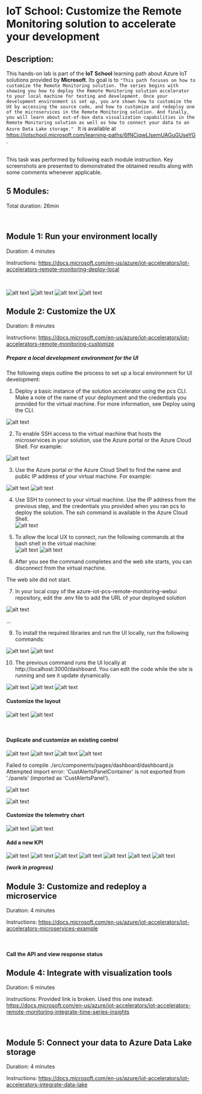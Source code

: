 # IoT School: Customize the Remote Monitoring solution to accelerate your development

## Description:
This hands-on lab is part of the **IoT School** learning path about Azure IoT solutions provided by **Microsoft**. Its goal is to `"This path focuses on how to customize the Remote Monitoring solution. The series begins with showing you how to deploy the Remote Monitoring solution accelerator to your local machine for testing and development. Once your development environment is set up, you are shown how to customize the UX by accessing the source code, and how to customize and redeploy one of the microservices in the Remote Monitoring solution. And finally, you will learn about out-of-box data visualization capabilities in the Remote Monitoring solution as well as how to connect your data to an Azure Data Lake storage." ` It is available at https://iotschool.microsoft.com/learning-paths/6fNCiqwLIsemUAGuGUseYG .        

<br />
This task was performed by following each module instruction. Key screenshots are presented to demonstrated the obtained results along with some comments whenever applicable.    

<br />



## 5 Modules:

Total duration: 26min  

<br />



## Module 1: Run your environment locally

Duration: 4 minutes

Instructions: https://docs.microsoft.com/en-us/azure/iot-accelerators/iot-accelerators-remote-monitoring-deploy-local      

<br />

![alt text](https://github.com/marceloofernandes/IoT-School/blob/master/IoT-School-Customize-the-Remote-Monitoring-solution-to-accelerate-your-development/Remote%20Monitoring/Picture2516.42.44.png)
![alt text](https://github.com/marceloofernandes/IoT-School/blob/master/IoT-School-Customize-the-Remote-Monitoring-solution-to-accelerate-your-development/Remote%20Monitoring/Picture2516.43.56.png)
![alt text](https://github.com/marceloofernandes/IoT-School/blob/master/IoT-School-Customize-the-Remote-Monitoring-solution-to-accelerate-your-development/Remote%20Monitoring/Picture2516.44.07.png)
![alt text](https://github.com/marceloofernandes/IoT-School/blob/master/IoT-School-Customize-the-Remote-Monitoring-solution-to-accelerate-your-development/Remote%20Monitoring/Picture2516.44.32.png)


## Module 2: Customize the UX

Duration: 8 minutes

Instructions: https://docs.microsoft.com/en-us/azure/iot-accelerators/iot-accelerators-remote-monitoring-customize


##### Prepare a local development environment for the UI

The following steps outline the process to set up a local environment for UI development:       



1. Deploy a basic instance of the solution accelerator using the pcs CLI. Make a note of the name of your deployment and the credentials you provided for the virtual machine. For more information, see Deploy using the CLI.

![alt text](https://github.com/marceloofernandes/IoT-School/blob/master/IoT-School-Customize-the-Remote-Monitoring-solution-to-accelerate-your-development/Remote%20Monitoring/Picture2517.13.15.png)

2. To enable SSH access to the virtual machine that hosts the microservices in your solution, use the Azure portal or the Azure Cloud Shell. For example:

![alt text](https://github.com/marceloofernandes/IoT-School/blob/master/IoT-School-Customize-the-Remote-Monitoring-solution-to-accelerate-your-development/Remote%20Monitoring/Picture2517.17.06.png)


3. Use the Azure portal or the Azure Cloud Shell to find the name and public IP address of your virtual machine. For example:     

![alt text](https://github.com/marceloofernandes/IoT-School/blob/master/IoT-School-Customize-the-Remote-Monitoring-solution-to-accelerate-your-development/Remote%20Monitoring/Picture2517.19.48.png)
![alt text](https://github.com/marceloofernandes/IoT-School/blob/master/IoT-School-Customize-the-Remote-Monitoring-solution-to-accelerate-your-development/Remote%20Monitoring/Picture2517.21.01.png)

4. Use SSH to connect to your virtual machine. Use the IP address from the previous step, and the credentials you provided when you ran pcs to deploy the solution. The ssh command is available in the Azure Cloud Shell.       
![alt text](https://github.com/marceloofernandes/IoT-School/blob/master/IoT-School-Customize-the-Remote-Monitoring-solution-to-accelerate-your-development/Remote%20Monitoring/Picture2517.27.53.png)

5. To allow the local UX to connect, run the following commands at the bash shell in the virtual machine:     
![alt text](https://github.com/marceloofernandes/IoT-School/blob/master/IoT-School-Customize-the-Remote-Monitoring-solution-to-accelerate-your-development/Remote%20Monitoring/Picture2517.29.02.png)
![alt text](https://github.com/marceloofernandes/IoT-School/blob/master/IoT-School-Customize-the-Remote-Monitoring-solution-to-accelerate-your-development/Remote%20Monitoring/Picture2517.29.09.png)

6. After you see the command completes and the web site starts, you can disconnect from the virtual machine.

The web site did not start.


7. In your local copy of the azure-iot-pcs-remote-monitoring-webui repository, edit the .env file to add the URL of your deployed solution

![alt text](https://github.com/marceloofernandes/IoT-School/blob/master/IoT-School-Customize-the-Remote-Monitoring-solution-to-accelerate-your-development/Remote%20Monitoring/Picture2517.34.32.png)

...

9. To install the required libraries and run the UI locally, run the following commands:    


![alt text](https://github.com/marceloofernandes/IoT-School/blob/master/IoT-School-Customize-the-Remote-Monitoring-solution-to-accelerate-your-development/Remote%20Monitoring/Picture2517.39.08.png)
![alt text](https://github.com/marceloofernandes/IoT-School/blob/master/IoT-School-Customize-the-Remote-Monitoring-solution-to-accelerate-your-development/Remote%20Monitoring/Picture2517.39.59.png)


10. The previous command runs the UI locally at http://localhost:3000/dashboard. You can edit the code while the site is running and see it update dynamically.    

![alt text](https://github.com/marceloofernandes/IoT-School/blob/master/IoT-School-Customize-the-Remote-Monitoring-solution-to-accelerate-your-development/Remote%20Monitoring/Picture2517.40.50.png)
![alt text](https://github.com/marceloofernandes/IoT-School/blob/master/IoT-School-Customize-the-Remote-Monitoring-solution-to-accelerate-your-development/Remote%20Monitoring/Picture2415.29.48.png)
![alt text](https://github.com/marceloofernandes/IoT-School/blob/master/IoT-School-Customize-the-Remote-Monitoring-solution-to-accelerate-your-development/Remote%20Monitoring/Picture2415.29.58.png)

#### Customize the layout

![alt text](https://github.com/marceloofernandes/IoT-School/blob/master/IoT-School-Customize-the-Remote-Monitoring-solution-to-accelerate-your-development/Remote%20Monitoring/Picture2415.43.24.png)
![alt text](https://github.com/marceloofernandes/IoT-School/blob/master/IoT-School-Customize-the-Remote-Monitoring-solution-to-accelerate-your-development/Remote%20Monitoring/Picture2415.46.29.png)


<br />

#### Duplicate and customize an existing control

![alt text](https://github.com/marceloofernandes/IoT-School/blob/master/IoT-School-Customize-the-Remote-Monitoring-solution-to-accelerate-your-development/Remote%20Monitoring/Picture2415.53.45.png)
![alt text](https://github.com/marceloofernandes/IoT-School/blob/master/IoT-School-Customize-the-Remote-Monitoring-solution-to-accelerate-your-development/Remote%20Monitoring/Picture2415.55.28.png)
![alt text](https://github.com/marceloofernandes/IoT-School/blob/master/IoT-School-Customize-the-Remote-Monitoring-solution-to-accelerate-your-development/Remote%20Monitoring/Picture2416.02.00.png)
![alt text](https://github.com/marceloofernandes/IoT-School/blob/master/IoT-School-Customize-the-Remote-Monitoring-solution-to-accelerate-your-development/Remote%20Monitoring/Picture2416.07.13.png)

Failed to compile
./src/components/pages/dashboard/dashboard.js
Attempted import error: 'CustAlertsPanelContainer' is not exported from './panels' (imported as 'CustAlertsPanel').

![alt text](https://github.com/marceloofernandes/IoT-School/blob/master/IoT-School-Customize-the-Remote-Monitoring-solution-to-accelerate-your-development/Remote%20Monitoring/Picture2416.14.45.png)

![alt text](https://github.com/marceloofernandes/IoT-School/blob/master/IoT-School-Customize-the-Remote-Monitoring-solution-to-accelerate-your-development/Remote%20Monitoring/Picture2416.14.55.png)

#### Customize the telemetry chart


![alt text](https://github.com/marceloofernandes/IoT-School/blob/master/IoT-School-Customize-the-Remote-Monitoring-solution-to-accelerate-your-development/Remote%20Monitoring/Picture2416.19.01.png)
![alt text](https://github.com/marceloofernandes/IoT-School/blob/master/IoT-School-Customize-the-Remote-Monitoring-solution-to-accelerate-your-development/Remote%20Monitoring/Picture2416.20.58.png)


#### Add a new KPI

![alt text](https://github.com/marceloofernandes/IoT-School/blob/master/IoT-School-Customize-the-Remote-Monitoring-solution-to-accelerate-your-development/Remote%20Monitoring/Picture2416.24.27.png)
![alt text](https://github.com/marceloofernandes/IoT-School/blob/master/IoT-School-Customize-the-Remote-Monitoring-solution-to-accelerate-your-development/Remote%20Monitoring/Picture2416.26.06.png)
![alt text](https://github.com/marceloofernandes/IoT-School/blob/master/IoT-School-Customize-the-Remote-Monitoring-solution-to-accelerate-your-development/Remote%20Monitoring/Picture2416.28.49.png)
![alt text](https://github.com/marceloofernandes/IoT-School/blob/master/IoT-School-Customize-the-Remote-Monitoring-solution-to-accelerate-your-development/Remote%20Monitoring/Picture2416.29.55.png)
![alt text](https://github.com/marceloofernandes/IoT-School/blob/master/IoT-School-Customize-the-Remote-Monitoring-solution-to-accelerate-your-development/Remote%20Monitoring/Picture2416.30.48.png)
![alt text](https://github.com/marceloofernandes/IoT-School/blob/master/IoT-School-Customize-the-Remote-Monitoring-solution-to-accelerate-your-development/Remote%20Monitoring/Picture2416.34.24.png)
![alt text](https://github.com/marceloofernandes/IoT-School/blob/master/IoT-School-Customize-the-Remote-Monitoring-solution-to-accelerate-your-development/Remote%20Monitoring/Picture2416.37.30.png)


***(work in progress)***

## Module 3: Customize and redeploy a microservice

Duration:  4 minutes

Instructions: https://docs.microsoft.com/en-us/azure/iot-accelerators/iot-accelerators-microservices-example

<br />

#### Call the API and view response status




## Module 4: Integrate with visualization tools

Duration: 6 minutes

Instructions: Provided link is broken. Used this one instead: https://docs.microsoft.com/en-us/azure/iot-accelerators/iot-accelerators-remote-monitoring-integrate-time-series-insights

<br />



## Module 5: Connect your data to Azure Data Lake storage

Duration: 4 minutes

Instructions: https://docs.microsoft.com/en-us/azure/iot-accelerators/iot-accelerators-integrate-data-lake

